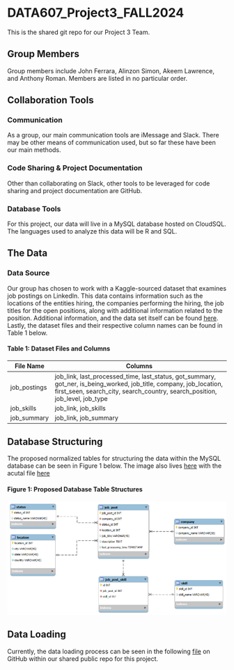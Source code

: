 # DATA607_Project3_FALL2024
This is the shared git repo for our Project 3 Team. 

## Group Members
Group members include John Ferrara, Alinzon Simon, Akeem Lawrence, and Anthony Roman. Members are listed in no particular order.

## Collaboration Tools

### Communication
As a group, our main communication tools are iMessage and Slack. There may be other means of communication used, but so far these have been our main methods.

### Code Sharing & Project Documentation
Other than collaborating on Slack, other tools to be leveraged for code sharing and project documentation are GitHub.

### Database Tools
For this project, our data will live in a MySQL database hosted on CloudSQL. The languages used to analyze this data will be R and SQL.

## The Data

### Data Source
Our group has chosen to work with a Kaggle-sourced dataset that examines job postings on LinkedIn. This data contains information such as the locations of the entities hiring, the companies performing the hiring, the job titles for the open positions, along with additional information related to the position. Additional information, and the data set itself can be found [here](https://www.kaggle.com/datasets/asaniczka/data-science-job-postings-and-skills?select=job_skills.csv). Lastly, the dataset files and their respective column names can be found in Table 1 below.

#### Table 1: Dataset Files and Columns
| File Name   | Columns                                                |
|-------------|--------------------------------------------------------|
| job_postings | job_link, last_processed_time, last_status, got_summary, got_ner, is_being_worked, job_title, company, job_location, first_seen, search_city, search_country, search_position, job_level, job_type |
| job_skills   | job_link, job_skills                                  |
| job_summary  | job_link, job_summary                                 |

## Database Structuring
The proposed normalized tables for structuring the data within the MySQL database can be seen in Figure 1 below. The image also lives [here](https://github.com/jhnboyy/DATA607_Project3_FALL2024/blob/main/additional_materials/Figure1.png) with the acutal file [here](https://github.com/jhnboyy/DATA607_Project3_FALL2024/blob/main/additional_materials/EER.mwb)

#### Figure 1: Proposed Database Table Structures
![Figure1](additional_materials/Figure1.png)
## Data Loading
Currently, the data loading process can be seen in the following [file](https://github.com/jhnboyy/DATA607_Project3_FALL2024/blob/main/loading/job_post.sql) on GitHub within our shared public repo for this project.
